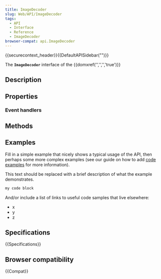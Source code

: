 ```yaml
---
title: ImageDecoder
slug: Web/API/ImageDecoder
tags:
  - API
  - Interface
  - Reference
  - ImageDecoder
browser-compat: api.ImageDecoder
---
```

{{securecontext_header}}{{DefaultAPISidebar("")}}

The **`ImageDecoder`** interface of the {{domxref('','','','true')}} 

## Description

 

## Properties



### Event handlers



## Methods



## Examples

Fill in a simple example that nicely shows a typical usage of the API, then perhaps some more complex examples (see our guide on how to add [code examples](/en-US/docs/MDN/Contribute/Structures/Code_examples) for more information).

This text should be replaced with a brief description of what the example demonstrates.

```js
my code block
```

And/or include a list of links to useful code samples that live elsewhere:

*   x
*   y
*   z

## Specifications

{{Specifications}}

## Browser compatibility

{{Compat}}

